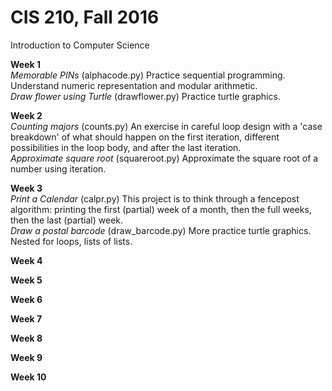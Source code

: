 # CIS 210, Fall 2016
Introduction to Computer Science

**Week 1** <br>
*Memorable PINs* (alphacode.py) Practice sequential programming. Understand numeric representation and modular arithmetic. <br>
*Draw flower using Turtle* (drawflower.py) Practice turtle graphics.
  
**Week 2** <br>
*Counting majors* (counts.py) An exercise in careful loop design with a 'case breakdown' of what should happen on the first iteration, different possibilities in the loop body, and after the last iteration. <br>
*Approximate square root* (squareroot.py) Approximate the square root of a number using iteration.
 
**Week 3** <br>
*Print a Calendar* (calpr.py) This project is to think through a fencepost algorithm: printing the first (partial) week of a month, then the full weeks, then the last (partial) week. <br>
*Draw a postal barcode* (draw_barcode.py) More practice turtle graphics. Nested for loops, lists of lists.
 
**Week 4** <br>
 
**Week 5** <br>
 
**Week 6** <br>
 
**Week 7** <br>
 
**Week 8** <br>
 
**Week 9** <br>
 
**Week 10** <br>
